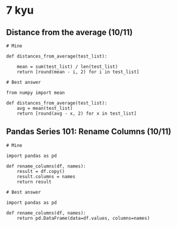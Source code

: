 # 7 kyu

## Distance from the average (10/11)

```
# Mine

def distances_from_average(test_list):

    mean = sum(test_list) / len(test_list)
    return [round(mean - i, 2) for i in test_list]
```

```
# Best answer

from numpy import mean

def distances_from_average(test_list):
    avg = mean(test_list)
    return [round(avg - x, 2) for x in test_list]
```

## Pandas Series 101: Rename Columns (10/11)

```
# Mine

import pandas as pd

def rename_columns(df, names): 
    result = df.copy()
    result.columns = names
    return result
```

```
# Best answer

import pandas as pd

def rename_columns(df, names):  
    return pd.DataFrame(data=df.values, columns=names)
```
